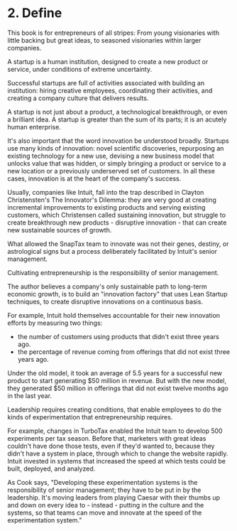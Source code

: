 # 2. Define
This book is for entrepreneurs of all stripes: From young visionaries with little backing but great ideas, to seasoned visionaries within larger companies. 

A startup is a human institution, designed to create a new product or service, under conditions of extreme uncertainty.

Successful startups are full of activities associated with building an institution: hiring creative employees, coordinating their activities, and creating a company culture that delivers results.

A startup is not just about a product, a technological breakthrough, or even a brilliant idea. A startup is greater than the sum of its parts; it is an acutely human enterprise.

It's also important that the word innovation be understood broadly. Startups use many kinds of innovation: novel scientific discoveries, repurposing an existing technology for a new use, devising a new business model that unlocks value that was hidden, or simply bringing a product or service to a new location or a previously underserved set of customers. In all these cases, innovation is at the heart of the company's success.

Usually, companies like Intuit, fall into the trap described in Clayton Christensten's The Innovator's Dilemma: they are very good at creating incremental improvements to existing products and serving existing customers, which Christensen called sustaining innovation, but struggle to create breakthrough new products - disruptive innovation - that can create new sustainable sources of growth.

What allowed the SnapTax team to innovate was not their genes, destiny, or astrological signs but a process deliberately facilitated by Intuit's senior management.

Cultivating entrepreneurship is the responsibility of senior management.

The author believes a company's only sustainable path to long-term economic growth, is to build an "innovation factory" that uses Lean Startup techniques, to create disruptive innovations on a continuous basis.

For example, Intuit hold themselves accountable for their new innovation efforts by measuring two things: 
- the number of customers using products that didn't exist three years ago. 
- the percentage of revenue coming from offerings that did not exist three years ago.

Under the old model, it took an average of 5.5 years for a successful new product to start generating $50 million in revenue. But with the new model, they generated $50 million in offerings that did not exist twelve months ago in the last year.

Leadership requires creating conditions, that enable employees to do the kinds of experimentation that entrepreneurship requires.

For example, changes in TurboTax enabled the Intuit team to develop 500 experiments per tax season. Before that, marketers with great ideas couldn't have done those tests, even if they'd wanted to, because they didn't have a system in place, through which to change the website rapidly. Intuit invested in systems that increased the speed at which tests could be built, deployed, and analyzed.

As Cook says, "Developing these experimentation systems is the responsibility of senior management; they have to be put in by the leadership. It's moving leaders from playing Caesar with their thumbs up and down on every idea to - instead - putting in the culture and the systems, so that teams can move and innovate at the speed of the experimentation system."

